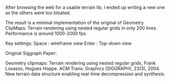 After browsing the web for a usable terrain lib, I ended up writing a new one as the others were too bloated.

The result is a minimal implementation of the original of Geometry ClipMaps: Terrain rendering using nested regular grids in only 200 lines. Performance is around 1000-2000 fps.

Key settings:
Space : wireframe view
Enter : Top-down view

Original Siggraph Paper:

Geometry clipmaps: Terrain rendering using nested regular grids,
Frank Losasso, Hugues Hoppe.
ACM Trans. Graphics (SIGGRAPH), 23(3), 2004.
New terrain data structure enabling real-time decompression and synthesis.